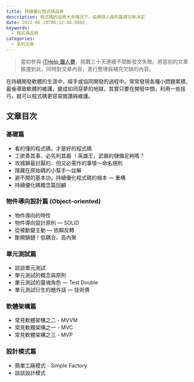 ```yaml
---
title: 持續優化程式碼品質
description: 程式碼的品質大多情況下，由開發人員的基礎功來決定
date: 2022-06-20T06:12:48.600Z
keywords:
  - 程式碼品質
categories:
  - 系列文章
---
```


> 當初參與 [iTHelp 鐵人賽](https://ithelp.ithome.com.tw/users/20107551/ironman/1430)，挑戰三十天連續不間斷發文失敗。將當初的文章搬遷到此，同時對文章內容，進行整理與補完欠缺的內容。

在持續開發軟體的生涯中，經手或協同開發的過程中。常常發現各種小問題累積，最後導致軟體的維護，變成如同惡夢的地獄，其實只要在開發中間，利用一些技巧，就可以程式碼更容易閱讚與維護。

<!--more-->

## 文章目次

### 基礎篇

- 看的懂的程式碼，才是好的程式碼
- 工欲善其事、必先利其器 ！英雄王，武器的儲備足夠嗎？
- 攻城獅最討厭的、但又必需作的事情～命名規則
- 隱藏在原始碼的小幫手～註解
- 避不開的基本功。持續優化程式碼的根本 — 重構
- 持續優化碼概念篇回顧

### 物件導向設計篇 (Object-oriented)

- 物件導向的特性
- 物件導向設計原則 — SOLID
- 從被動變主動 — 依賴反轉
- 斷開鎖鏈！低耦合、高內聚

### 單元測試篇

- 談談單元測試
- 單元測試的概念與原則
- 單元測試的靈魂角色 — Test Double
- 單元測試衍生的題外話 — 技術債

### 軟體架構篇

- 常見軟體架構之二 - MVVM
- 常見軟體架構之一 - MVC
- 常見軟體架構之三 - MVP

### 設計模式篇

- 簡單工廠模式 - Simple Factory
- 談談設計模式